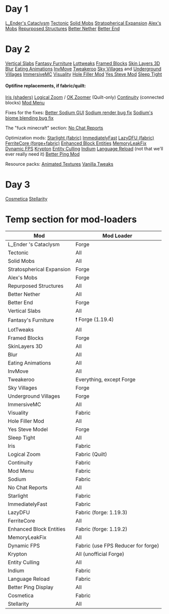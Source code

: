 # Day 1

[L_Ender's Cataclysm](https://www.curseforge.com/minecraft/mc-mods/l_ender-s-cataclysm)
[Tectonic](https://modrinth.com/datapack/tectonic)
[Solid Mobs](https://modrinth.com/mod/solid_mobs)
[Stratopherical Expansion](https://modrinth.com/mod/stratospherical-expansion)
[Alex's Mobs](https://www.curseforge.com/minecraft/mc-mods/alexs-mobs)
[Repurposed Structures](https://www.curseforge.com/minecraft/mc-mods/repurposed-structures)
[Better Nether](https://www.curseforge.com/minecraft/mc-mods/betternether)
[Better End](https://www.curseforge.com/minecraft/mc-mods/betterend)

# Day 2

[Vertical Slabs](https://www.curseforge.com/minecraft/mc-mods/vertical-slabs-compat)
[Fantasy Furniture](https://www.curseforge.com/minecraft/mc-mods/fantasys-furniture)
[Lottweaks](https://www.curseforge.com/minecraft/mc-mods/lottweaks)
[Framed Blocks](https://www.curseforge.com/minecraft/mc-mods/framedblocks)
[Skin Layers 3D](https://www.curseforge.com/minecraft/mc-mods/skin-layers-3d)
[Blur](https://www.curseforge.com/minecraft/mc-mods/blur-forge)
[Eating Animations](https://www.curseforge.com/minecraft/mc-mods/eating-animation-forge)
[InvMove](https://modrinth.com/mod/invmove)
[Tweakeroo](https://www.curseforge.com/minecraft/mc-mods/tweakeroo)
[Sky Villages](https://www.curseforge.com/minecraft/mc-mods/sky-villages-forge) and [Underground Villages](https://www.curseforge.com/minecraft/mc-mods/underground-villages)
[ImmersiveMC](https://www.curseforge.com/minecraft/mc-mods/immersivemc)
[Visuality](https://www.curseforge.com/minecraft/mc-mods/visuality)
[Hole Filler Mod](https://www.curseforge.com/minecraft/mc-mods/hole-filler-mod)
[Yes Steve Mod](https://www.curseforge.com/minecraft/mc-mods/yes-steve-model)
[Sleep Tight](https://www.curseforge.com/minecraft/mc-mods/sleep-tight)

#### Optifine replacements, if fabric/quilt:

[Iris (shaders)](https://modrinth.com/mod/iris)
[Logical Zoom](https://modrinth.com/mod/logical-zoom) / [OK Zoomer](https://modrinth.com/mod/ok-zoomer) (Quilt-only)
[Continuity](https://modrinth.com/mod/continuity) (connected blocks)
[Mod Menu](https://modrinth.com/mod/modmenu)

Fixes for the fixes:
[Better Sodium GUI](https://modrinth.com/mod/reeses-sodium-options)
[Sodium render bug fix](https://modrinth.com/mod/occlusion-culling-fix-sodium)
[Sodium's biome blending bug fix](https://modrinth.com/mod/unofficial-sodium-biome-blending-fix)

The "fuck minecraft" section:
[No Chat Reports](https://modrinth.com/mod/no-chat-reports)

Optimization mods:
[Starlight (fabric)](https://www.curseforge.com/minecraft/mc-mods/starlight)
[ImmediatelyFast](https://modrinth.com/mod/immediatelyfast)
[LazyDFU (fabric)](https://www.curseforge.com/minecraft/mc-mods/lazydfu)
[FerriteCore (forge+fabric)](https://www.curseforge.com/minecraft/mc-mods/ferritecore)
[Enhanced Block Entities](https://www.curseforge.com/minecraft/mc-mods/enhanced-block-entities)
[MemoryLeakFix](https://modrinth.com/mod/memoryleakfix)
[Dynamic FPS](https://modrinth.com/mod/dynamic-fps)
[Krypton](https://modrinth.com/mod/krypton)
[Entity Culling](https://www.curseforge.com/minecraft/mc-mods/entityculling)
[Indium](https://www.curseforge.com/minecraft/mc-mods/indium)
[Language Reload](https://modrinth.com/mod/language-reload) (not that we'll ever really need it)
[Better Ping Mod](https://modrinth.com/mod/better-ping-display-fabric)

Resource packs:
[Animated Textures](https://www.curseforge.com/minecraft/texture-packs/animated-textures-0-1)
[Vanilla Tweaks](https://vanillatweaks.net/picker/resource-packs/)

# Day 3

[Cosmetica](https://modrinth.com/mod/cosmetica)
[Stellarity](https://modrinth.com/datapack/stellarity)

# Temp section for mod-loaders

| Mod                       | Mod Loader                         |
|---------------------------|------------------------------------|
| L_Ender 's Cataclysm      | Forge                              |
| Tectonic                  | All                                |
| Solid Mobs                | All                                |
| Stratospherical Expansion | Forge                              |
| Alex's Mobs               | Forge                              |
| Repurposed Structures     | All                                |
| Better Nether             | All                                |
| Better End                | Forge                              |
| Vertical Slabs            | All                                |
| Fantasy's Furniture       | ❗ Forge (1.19.4)                  |
| LotTweaks                 | All                                |
| Framed Blocks             | Forge                              |
| SkinLayers 3D             | All                                |
| Blur                      | All                                |
| Eating Animations         | All                                |
| InvMove                   | All                                |
| Tweakeroo                 | Everything, except Forge           |
| Sky Villages              | Forge                              |
| Underground Villages      | Forge                              |
| ImmersiveMC               | All                                |
| Visuality                 | Fabric                             |
| Hole Filler Mod           | All                                |
| Yes Steve Model           | Forge                              |
| Sleep Tight               | All                                |
| Iris                      | Fabric                             |
| Logical Zoom              | Fabric (Quilt)                     |
| Continuity                | Fabric                             |
| Mod Menu                  | Fabric                             |
| Sodium                    | Fabric                             |
| No Chat Reports           | All                                |
| Starlight                 | Fabric                             |
| ImmediatelyFast           | Fabric                             |
| LazyDFU                   | Fabric (forge: 1.19.3)             |
| FerriteCore               | All                                |
| Enhanced Block Entities   | Fabric (forge: 1.19.2)             |
| MemoryLeakFix             | All                                |
| Dynamic FPS               | Fabric (use FPS Reducer for forge) |
| Krypton                   | All (unofficial Forge)             |
| Entity Culling            | All                                |
| Indium                    | Fabric                             |
| Language Reload           | Fabric                             |
| Better Ping Display       | All                                |
| Cosmetica                 | Fabric                             |
| Stellarity                | All                                |
